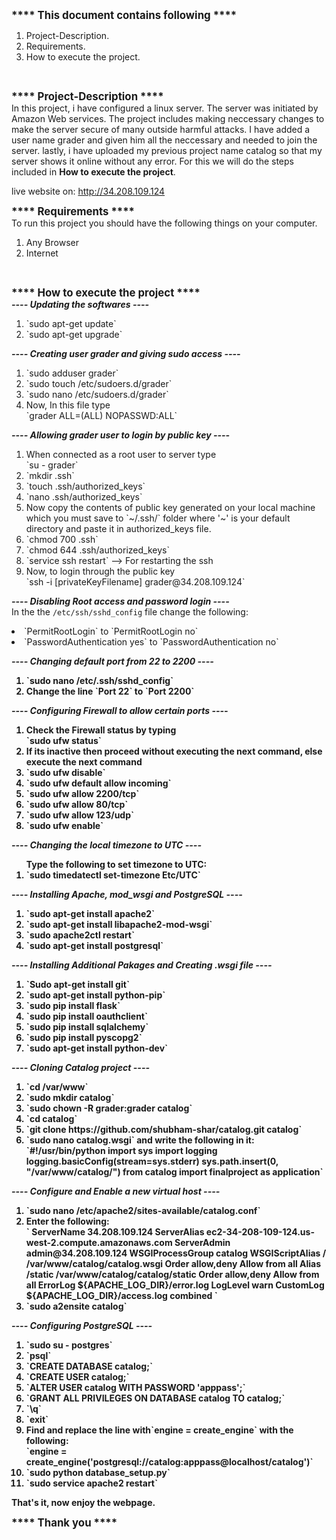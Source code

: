 <b><big>****  This document contains following  ****</big></b><br>
<ol>
<li> Project-Description.</li>
<li> Requirements.</li>
<li> How to execute the project.</li>
</ol>
<br>

<b><big>****  Project-Description  ****</big></b><br>
In this project, i have configured a linux server. The server was initiated by Amazon Web services.
The project includes making neccessary changes to make the server secure of many outside harmful attacks.
I have added a user name grader and given him all the neccessary and needed to join the server.
lastly, i have uploaded my previous project name catalog so that my server shows it online without any
error. For this we will do the steps included in <b>How to execute the project</b>.

live website on:  http://34.208.109.124
<br>

<b><big>****  Requirements  ****</big></b><br>
To run this project you should have the following things on your computer.<br>
<ol>
<li>Any Browser</li>
<li>Internet</li>
</ol>
<br>

<b><big>****  How to execute the project  ****</big></b><br>
<b><i>----  Updating the softwares  ----</i></b><br>
<ol>
<li> `sudo apt-get update`</li>
<li> `sudo apt-get upgrade`</li>
</ol>

<b><i>----  Creating user grader and giving sudo access ----</i></b><br>
<ol>
<li> `sudo adduser grader`</li>
<li> `sudo touch /etc/sudoers.d/grader` </li>
<li> `sudo nano /etc/sudoers.d/grader` </li>
<li>Now, In this file type <br> `grader ALL=(ALL) NOPASSWD:ALL`</li>
</ol>

<b><i>----  Allowing grader user to login by public key  ----</i></b><br>
<ol>
<li>When connected as a root user to server type <br>`su - grader`</li>
<li>`mkdir .ssh`</li>
<li>`touch .ssh/authorized_keys`</li>
<li>`nano .ssh/authorized_keys`</li>
<li>Now copy the contents of public key generated on your local machine which you must save to `~/.ssh/` folder where '~' is your default directory and paste it in authorized_keys file.</li>
<li>`chmod 700 .ssh`</li>
<li>`chmod 644 .ssh/authorized_keys`</li>
<li>`service ssh restart` --> For restarting the ssh</li>
<li>Now, to login through the public key<br>
    `ssh -i [privateKeyFilename] grader@34.208.109.124`</li>
</ol>

<b><i>---- Disabling Root access and password login  ----</i></b><br>
	In the the `/etc/ssh/sshd_config` file change the following:
<li>`PermitRootLogin` to `PermitRootLogin no`</li>
<li>`PasswordAuthentication yes` to `PasswordAuthentication no`</li>

<b><i>----  Changing default port from 22 to 2200  ----</i><b><br>
<ol>
<li>`sudo nano /etc/.ssh/sshd_config`</li>
<li>Change the line `Port 22` to `Port 2200`</li>
</ol>

<b><i>---- Configuring Firewall to allow certain ports  ----</i></b><br>
<ol>
<li>Check the Firewall status by typing<br>`sudo ufw status`</li>
<li>If its inactive then proceed without executing the next command, else execute the next command</li>
<li>`sudo ufw disable` </li>
<li>`sudo ufw default allow incoming`</li>
<li>`sudo ufw allow 2200/tcp`</li>
<li>`sudo ufw allow 80/tcp`</li>
<li>`sudo ufw allow 123/udp`</li>
<li>`sudo ufw enable`</li>
</ol>

<b><i>----  Changing the local timezone to UTC  ----</i></b><br>
<ol>Type the following to set timezone to UTC:
<li>`sudo  timedatectl set-timezone Etc/UTC`</li>
</ol>

<b><i>----  Installing Apache, mod_wsgi and PostgreSQL  ----</i></b><br>
<ol>
<li>`sudo apt-get install apache2`</li>
<li>`sudo apt-get install libapache2-mod-wsgi`</li>
<li>`sudo apache2ctl restart`</li>
<li>`sudo apt-get install postgresql`</li>
</ol>

<b><i>----  Installing Additional Pakages and Creating .wsgi file  ----</i></b><br>
<ol>
<li>`Sudo apt-get install git`</li>
<li>`sudo apt-get install python-pip`</li>
<li>`sudo pip install flask`</li>
<li>`sudo pip install oauthclient`</li>
<li>`sudo pip install sqlalchemy`</li>
<li>`sudo pip install pyscopg2`</li>
<li>`sudo apt-get install python-dev`</li>
</ol>

<b><i>----  Cloning Catalog project  ----</i></b><br>
<ol>
<li>`cd /var/www`</li>
<li>`sudo mkdir catalog`</li>
<li>`sudo chown -R grader:grader catalog`</li>
<li>`cd catalog`</li>
<li>`git clone https://github.com/shubham-shar/catalog.git catalog` </li>
<li>`sudo nano catalog.wsgi` and write the following in it: <br>
`#!/usr/bin/python
 import sys
 import logging
 logging.basicConfig(stream=sys.stderr)
 sys.path.insert(0, "/var/www/catalog/")
 from catalog import finalproject as application`</li>
</ol>

<b><i>----  Configure and Enable a new virtual host  ----</i></b><br>
<ol>
<li>`sudo nano /etc/apache2/sites-available/catalog.conf`</li>
<li>Enter the following: <br>
`<VirtualHost *:80>
  ServerName 34.208.109.124
  ServerAlias ec2-34-208-109-124.us-west-2.compute.amazonaws.com
  ServerAdmin admin@34.208.109.124
  WSGIProcessGroup catalog
  WSGIScriptAlias / /var/www/catalog/catalog.wsgi
  <Directory /var/www/catalog/catalog/>
      Order allow,deny
      Allow from all
  </Directory>
  Alias /static /var/www/catalog/catalog/static
  <Directory /var/www/catalog/catalog/static/>
      Order allow,deny
      Allow from all
   </Directory>
  ErrorLog ${APACHE_LOG_DIR}/error.log
  LogLevel warn
  CustomLog ${APACHE_LOG_DIR}/access.log combined
</VirtualHost>`</li>
<li>`sudo a2ensite catalog`</li>
</ol>

<b><i>----  Configuring PostgreSQL  ----</i></b><br>
<ol>
<li>`sudo su - postgres`</li>
<li>`psql`</li>
<li>`CREATE DATABASE catalog;`</li>
<li>`CREATE USER catalog;`</li>
<li>`ALTER USER catalog WITH PASSWORD 'apppass';`</li>
<li>`GRANT ALL PRIVILEGES ON DATABASE catalog TO catalog;`</li>
<li>`\q`</li>
<li>`exit`</li>
<li>Find and replace the line with`engine = create_engine` with the following: <br>
		`engine = create_engine('postgresql://catalog:apppass@localhost/catalog')`</li>
<li>`sudo python database_setup.py`</li>
	<li>`sudo service apache2 restart`</li>
</ol>
That's it, now enjoy the webpage.<br>

<b><big>****  Thank you  ****</big></b><br>
